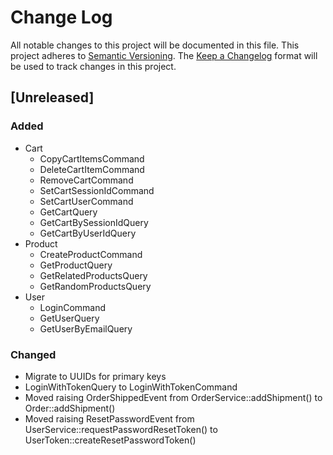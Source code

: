 # Change Log
All notable changes to this project will be documented in this file.
This project adheres to [Semantic Versioning](http://semver.org/).
The [Keep a Changelog](http://keepachangelog.com/) format will be
used to track changes in this project.

## [Unreleased]
### Added
- Cart
  - CopyCartItemsCommand
  - DeleteCartItemCommand
  - RemoveCartCommand
  - SetCartSessionIdCommand
  - SetCartUserCommand
  - GetCartQuery
  - GetCartBySessionIdQuery
  - GetCartByUserIdQuery
- Product
  - CreateProductCommand
  - GetProductQuery
  - GetRelatedProductsQuery
  - GetRandomProductsQuery
- User
  - LoginCommand
  - GetUserQuery
  - GetUserByEmailQuery

### Changed
- Migrate to UUIDs for primary keys
- LoginWithTokenQuery to LoginWithTokenCommand
- Moved raising OrderShippedEvent from OrderService::addShipment() to Order::addShipment()
- Moved raising ResetPasswordEvent from UserService::requestPasswordResetToken() to UserToken::createResetPasswordToken()
